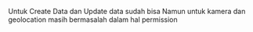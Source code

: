 Untuk Create Data dan Update data sudah bisa 
Namun untuk kamera dan geolocation masih bermasalah dalam hal permission
